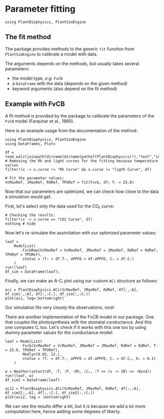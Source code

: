 # Parameter fitting

```@setup usepkg
using PlantBiophysics, PlantSimEngine
```

## The fit method

The package provides methods to the generic `fit` function from `PlantSimEngine` to calibrate a model with data.

The arguments depends on the methods, but usually takes several parameters:

- the model type, *e.g.* `FvCB`
- a `DataFrame` with the data (depends on the given method)
- keyword arguments (also depend on the fit method)

## Example with FvCB

A fit method is provided by the package to calibrate the parameters of the `FvCB` model (Farquhar et al., 1980).

Here is an example usage from the documentation of the method:

```@example usepkg
using PlantBiophysics, PlantSimEngine
using DataFrames, Plots

df = read_walz(joinpath(dirname(dirname(pathof(PlantBiophysics))),"test","inputs","data","P1F20129.csv"))
# Removing the Rh and light curves for the fitting because temperature varies
filter!(x -> x.curve != "Rh Curve" && x.curve != "ligth Curve", df)

# Fit the parameter values:
VcMaxRef, JMaxRef, RdRef, TPURef = fit(Fvcb, df; Tᵣ = 25.0)
```

Now that our parameters are optimized, we can check how close to the data a simulation would get.

First, let's select only the data used for the CO₂ curve:

```@example usepkg
# Checking the results:
filter!(x -> x.curve == "CO2 Curve", df)
nothing # hide
```

Now let's re-simulate the assimilation with our optimized parameter values:

```@example usepkg
leaf =
    ModelList(
        FvcbRaw(VcMaxRef = VcMaxRef, JMaxRef = JMaxRef, RdRef = RdRef, TPURef = TPURef),
        status = (Tₗ = df.Tₗ, aPPFD = df.aPPFD, Cᵢ = df.Cᵢ)
    )
run!(leaf)
df_sim = DataFrame(leaf);
```

Finally, we can make an A-Cᵢ plot using our custom `ACi` structure as follows:

```@example usepkg
aci = PlantBiophysics.ACi(VcMaxRef, JMaxRef, RdRef, df[:,:A], df_sim[:,:A], df[:,:Cᵢ], df_sim[:,:Cᵢ])
plot(aci, leg=:bottomright)
```

Our simulation fits very closely the observations, nice!

There are another implementation of the FvCB model in our package. One that couples the photosynthesis with the stomatal conductance. And this one computes Cᵢ too. Let's check if it works with this one too by using dummy parameter values for the conductance model:

```@example usepkg
leaf = ModelList(
        Fvcb(VcMaxRef = VcMaxRef, JMaxRef = JMaxRef, RdRef = RdRef, Tᵣ = 25.0, TPURef = TPURef),
        Medlyn(0.03, 12.),
        status = (Tₗ = df.Tₗ, aPPFD = df.aPPFD, Cₛ = df.Cₐ, Dₗ = 0.1)
    )

w = Weather(select(df, :T, :P, :Rh, :Cₐ, :T => (x -> 10) => :Wind))
run!(leaf, w)
df_sim2 = DataFrame(leaf)

aci2 = PlantBiophysics.ACi(VcMaxRef, JMaxRef, RdRef, df[:,:A], df_sim2[:,:A], df[:,:Cᵢ], df_sim2[:,:Cᵢ])
plot(aci2, leg = :bottomright)
```

We can see the results differ a bit, but it is because we add a lot more computation here, hence adding some degrees of liberty.
